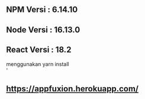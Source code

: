 ## NPM Versi : 6.14.10

## Node Versi : 16.13.0

## React Versi : 18.2

menggunakan yarn install <br>'

## https://appfuxion.herokuapp.com/
